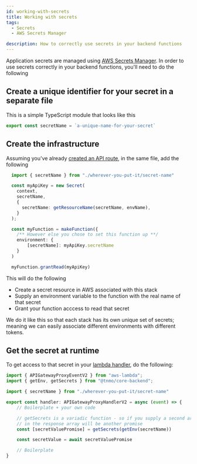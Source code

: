 ```yaml
---
id: working-with-secrets
title: Working with secrets
tags:
  - Secrets
  - AWS Secrets Manager

description: How to correctly use secrets in your backend functions
---
```


Application secrets are managed using [AWS Secrets Manager](https://aws.amazon.com/secrets-manager/). In order to use secrets correctly in your backend functions, you'll need to do the following

## Create a unique identifier for your secret in a separate file

This is a simple TypeScript module that looks like this

```TypeScript
export const secretName = `a-unique-name-for-your-secret`
```

## Create the infrastructure

Assuming you've already [created an API route](./create-an-api-route.md), in the same file, add the following

```TypeScript
  import { secretName } from "./wherever-you-put-it/secret-name"

  const myApiKey = new Secret(
    context,
    secretName,
    {
      secretName: getResourceName(secretName, envName),
    }
  );

  const myFunction = makeFunction({
    /** However else you chose to set this function up **/
    environment: {
        [secretName]: myApiKey.secretName
    }
  )

  myFunction.grantRead(myApiKey)
```

This will do the following

- Create a secret resource in AWS associated with this stack
- Supply an environment variable to the function with the real name of that secret
- Grant your function acccess to read that secret

We do it like this so that each stack has its own unique set of secrets; meaning we can easily associate different environments with different tokens.

## Get the secret at runtime

To get access to that secret in your [lambda handler](./create-an-api-route.md#create-the-handler-function), do the following:

```TypeScript
import { APIGatewayProxyEventV2 } from "aws-lambda";
import { getEnv, getSecrets } from "@tnmo/core-backend";

import { secretName } from "./wherever-you-put-it/secret-name"

export const handler: APIGatewayProxyHandlerV2 = async (event) => {
    // Boilerplate + your own code

    // getSecrets is a variadic function - so if you supply a second argument, the second item
    // in the response array will be another promise
    const [secretValuePromise] = getSecrets(getEnv(secretName))

    const secretValue = await secretValuePromise

    // Boilerplate
}
```
